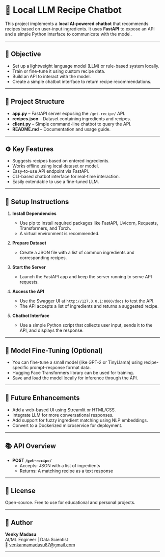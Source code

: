 # 🍳 Local LLM Recipe Chatbot

This project implements a **local AI-powered chatbot** that recommends recipes based on user-input ingredients. It uses **FastAPI** to expose an API and a simple Python interface to communicate with the model.

---

## 📌 Objective

- Set up a lightweight language model (LLM) or rule-based system locally.
- Train or fine-tune it using custom recipe data.
- Build an API to interact with the model.
- Create a simple chatbot interface to return recipe recommendations.

---

## 🧱 Project Structure

- **app.py** – FastAPI server exposing the `/get-recipe/` API.
- **recipes.json** – Dataset containing ingredients and recipes.
- **client.py** – Simple command-line chatbot to query the API.
- **README.md** – Documentation and usage guide.

---

## ⚙️ Key Features

- Suggests recipes based on entered ingredients.
- Works offline using local dataset or model.
- Easy-to-use API endpoint via FastAPI.
- CLI-based chatbot interface for real-time interaction.
- Easily extendable to use a fine-tuned LLM.

---

## 🔧 Setup Instructions

1. **Install Dependencies**
   - Use pip to install required packages like FastAPI, Uvicorn, Requests, Transformers, and Torch.
   - A virtual environment is recommended.

2. **Prepare Dataset**
   - Create a JSON file with a list of common ingredients and corresponding recipes.

3. **Start the Server**
   - Launch the FastAPI app and keep the server running to serve API requests.

4. **Access the API**
   - Use the Swagger UI at `http://127.0.0.1:8000/docs` to test the API.
   - The API accepts a list of ingredients and returns a suggested recipe.

5. **Chatbot Interface**
   - Use a simple Python script that collects user input, sends it to the API, and displays the response.

---

## 🧠 Model Fine-Tuning (Optional)

- You can fine-tune a small model (like GPT-2 or TinyLlama) using recipe-specific prompt-response format data.
- Hugging Face Transformers library can be used for training.
- Save and load the model locally for inference through the API.

---

## 🚀 Future Enhancements

- Add a web-based UI using Streamlit or HTML/CSS.
- Integrate LLM for more conversational responses.
- Add support for fuzzy ingredient matching using NLP embeddings.
- Convert to a Dockerized microservice for deployment.

---

## 📚 API Overview

- **POST `/get-recipe/`**
  - Accepts: JSON with a list of ingredients
  - Returns: A matching recipe as a text response

---

## 📄 License

Open-source. Free to use for educational and personal projects.

---

## 👤 Author

**Venky Madasu**  
AI/ML Engineer | Data Scientist  
📧 venkannamadasu87@gmail.com

---
